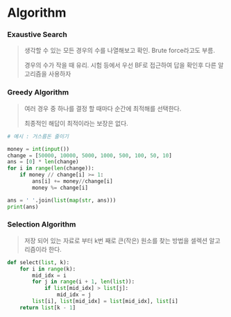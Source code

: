 # Algorithm

### Exaustive Search

> 생각할 수 있는 모든 경우의 수를 나열해보고 확인. Brute force라고도 부름.
>
> 경우의 수가 작을 때 유리. 시험 등에서 우선 BF로 접근하여 답을 확인후 다른 알고리즘을 사용하자



### Greedy Algorithm

> 여러 경우 중 하나를 결정 할 때마다 순간에 최적해를 선택한다.
>
> 최종적인 해답이 최적이라는 보장은 없다.

```python
# 예시 : 거스름돈 줄이기

money = int(input())
change = [50000, 10000, 5000, 1000, 500, 100, 50, 10]
ans = [0] * len(change)
for i in range(len(change)):
    if money // change[i] >= 1:
        ans[i] += money//change[i]
        money %= change[i]

ans = ' '.join(list(map(str, ans)))
print(ans)
```



### Selection Algorithm

> 저장 되어 있는 자료로 부터 k번 째로 큰(작은) 원소를 찾는 방법을 셀렉션 알고리즘이라 한다.

```python
def select(list, k):
    for i in range(k):
        mid_idx = i
        for j in range(i + 1, len(list)):
            if list[mid_idx] > list[j]:
                mid_idx = j
        list[i], list[mid_idx] = list[mid_idx], list[i]
    return list[k - 1]
```

